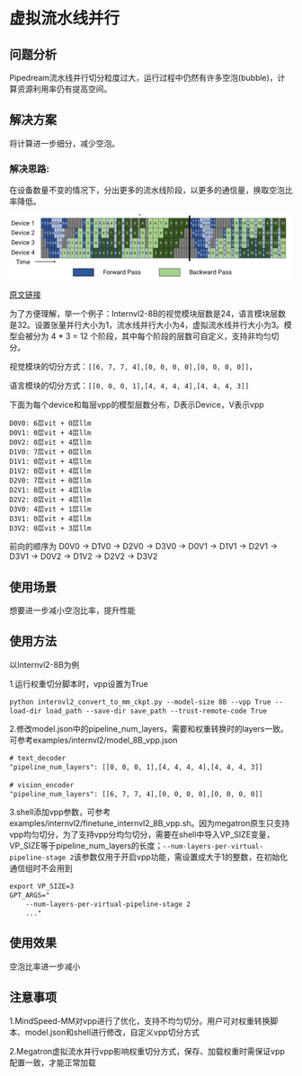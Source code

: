 # 虚拟流水线并行

## 问题分析

Pipedream流水线并行切分粒度过大，运行过程中仍然有许多空泡(bubble)，计算资源利用率仍有提高空间。

## 解决方案

将计算进一步细分，减少空泡。

### 解决思路:

在设备数量不变的情况下，分出更多的流水线阶段，以更多的通信量，换取空泡比率降低。

![alt text](../../sources/images/virtual_pipeline_parallel/virtual_pipeline.png)

[原文链接](https://people.eecs.berkeley.edu/~matei/papers/2021/sc_megatron_lm.pdf)

为了方便理解，举一个例子：Internvl2-8B的视觉模块层数是24，语言模块层数是32。设置张量并行大小为1，流水线并行大小为4，虚拟流水线并行大小为3。模型会被分为 4 * 3 = 12 个阶段，其中每个阶段的层数可自定义，支持非均匀切分。

视觉模块的切分方式：`[[6, 7, 7, 4],[0, 0, 0, 0],[0, 0, 0, 0]]`，

语言模块的切分方式：`[[0, 0, 0, 1],[4, 4, 4, 4],[4, 4, 4, 3]]`

下面为每个device和每层vpp的模型层数分布，D表示Device，V表示vpp

    D0V0: 6层vit + 0层llm
    D0V1: 0层vit + 4层llm
    D0V2: 0层vit + 4层llm
    D1V0: 7层vit + 0层llm
    D1V1: 0层vit + 4层llm
    D1V2: 0层vit + 4层llm
    D2V0: 7层vit + 0层llm
    D2V1: 0层vit + 4层llm
    D2V2: 0层vit + 4层llm
    D3V0: 4层vit + 1层llm
    D3V1: 0层vit + 4层llm
    D3V2: 0层vit + 3层llm

前向的顺序为 D0V0 -> D1V0 -> D2V0 -> D3V0 -> D0V1 -> D1V1 -> D2V1 -> D3V1 -> D0V2 -> D1V2 -> D2V2 -> D3V2

## 使用场景

想要进一步减小空泡比率，提升性能

## 使用方法

以Internvl2-8B为例

1.运行权重切分脚本时，vpp设置为True

```shell
python internvl2_convert_to_mm_ckpt.py --model-size 8B --vpp True --load-dir load_path --save-dir save_path --trust-remote-code True
```

2.修改model.json中的pipeline_num_layers，需要和权重转换时的layers一致。可参考examples/internvl2/model_8B_vpp.json

```
# text_decoder
"pipeline_num_layers": [[0, 0, 0, 1],[4, 4, 4, 4],[4, 4, 4, 3]]

# vision_encoder
"pipeline_num_layers": [[6, 7, 7, 4],[0, 0, 0, 0],[0, 0, 0, 0]]
```

3.shell添加vpp参数，可参考examples/internvl2/finetune_internvl2_8B_vpp.sh。因为megatron原生只支持vpp均匀切分，为了支持vpp分均匀切分，需要在shell中导入VP_SIZE变量，VP_SIZE等于pipeline_num_layers的长度；`--num-layers-per-virtual-pipeline-stage 2`该参数仅用于开启vpp功能，需设置成大于1的整数，在初始化通信组时不会用到

```shell
export VP_SIZE=3
GPT_ARGS="
    --num-layers-per-virtual-pipeline-stage 2
    ..."
```


## 使用效果

空泡比率进一步减小

## 注意事项

1.MindSpeed-MM对vpp进行了优化，支持不均匀切分。用户可对权重转换脚本、model.json和shell进行修改，自定义vpp切分方式

2.Megatron虚拟流水并行vpp影响权重切分方式，保存、加载权重时需保证vpp配置一致，才能正常加载
